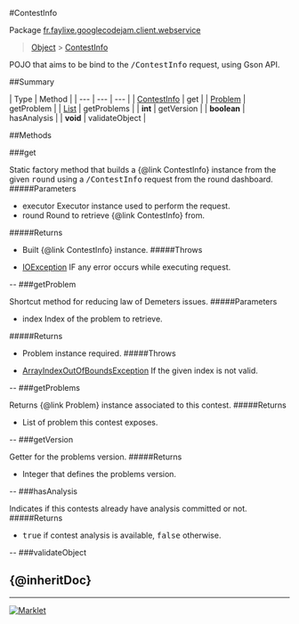 #ContestInfo

Package [fr.faylixe.googlecodejam.client.webservice](README.md)<br>
> [Object](../../../../java/lang/Object.md) > [ContestInfo](ContestInfo.md)

<p>POJO that aims to be bind to the <tt>/ContestInfo</tt>
 request, using Gson API.</p>

##Summary


| Type | Method |
| --- | --- | --- |
| [ContestInfo](ContestInfo.md) | get |
| [Problem](Problem.md) | getProblem |
| [List](../../../../java/util/List.md) | getProblems |
| **int** | getVersion |
| **boolean** | hasAnalysis |
| **void** | validateObject |

##Methods

###get


Static factory method that builds a {@link ContestInfo} instance
 from the given <tt>round</tt> using a <tt>/ContestInfo</tt>
 request from the round dashboard.
#####Parameters


* executor Executor instance used to perform the request.
* round Round to retrieve {@link ContestInfo} from.

#####Returns


* Built {@link ContestInfo} instance.
#####Throws

* [IOException](../../../../java/io/IOException.md) IF any error occurs while executing request.

--
###getProblem


Shortcut method for reducing law of Demeters issues.
#####Parameters


* index Index of the problem to retrieve.

#####Returns


* Problem instance required.
#####Throws

* [ArrayIndexOutOfBoundsException](../../../../java/lang/ArrayIndexOutOfBoundsException.md) If the given index is not valid.

--
###getProblems


Returns {@link Problem} instance associated
 to this contest.
#####Returns


* List of problem this contest exposes.

--
###getVersion


Getter for the problems version.
#####Returns


* Integer that defines the problems version.

--
###hasAnalysis


Indicates if this contests already have
 analysis committed or not.
#####Returns


* <tt>true</tt> if contest analysis is available, <tt>false</tt> otherwise.

--
###validateObject


{@inheritDoc}
--
---
[![Marklet](https://img.shields.io/badge/Generated%20by-Marklet-green.svg)](https://github.com/Faylixe/marklet)